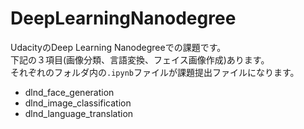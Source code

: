 # DeepLearningNanodegree
UdacityのDeep Learning Nanodegreeでの課題です。<br>
下記の３項目(画像分類、言語変換、フェイス画像作成)あります。<br>
それぞれのフォルダ内の`.ipynb`ファイルが課題提出ファイルになります。

- dlnd_face_generation
- dlnd_image_classification
- dlnd_language_translation

